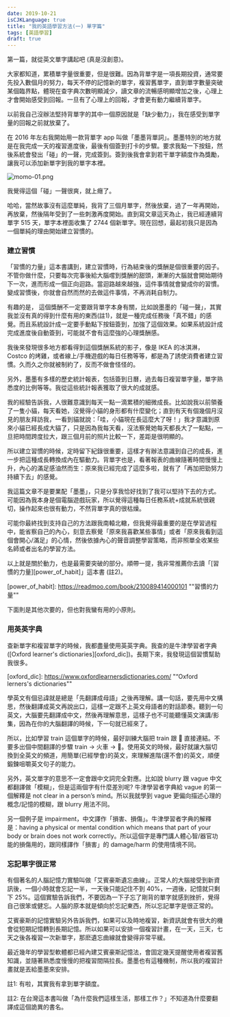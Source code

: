 ```yaml
---
date: 2019-10-21
isCJKLanguage: true
title: "我的英語學習方法(一) 單字篇"
tags: [英語學習]
draft: true
---
```


第一篇，就從英文單字講起吧 (真是沒創意)。

大家都知道，累積單字量很重要，但是很難。因為背單字是一項長期投資，通常要先投入數個月的努力，每天不停的記憶新的單字，複習舊單字，直到單字數量突破某個臨界點，體現在查字典次數明顯減少，讀文章的流暢感明顯增加之後，心理上才會開始感受到回報。一旦有了心理上的回報，才會更有動力繼續背單字。

以前我自己沒辦法堅持背單字的其中一個原因就是「缺少動力」，我在感受到單字量的回報之前就放棄了。

在 2016 年左右我開始用一款背單字 app 叫做「墨墨背單詞」。墨墨特別的地方就是在我完成一天的複習進度後，最後有個簽到打卡的步驟。要求我點一下按鈕，然後系統會發出「碰」的一聲，完成簽到。簽到後我會拿到若干單字額度作為獎勵，讓我可以添加新單字到我的單字本裡。

![momo-01.png](/img/momo-01.png)

我覺得這個「碰」一聲很爽，就上癮了。

哈哈，當然故事沒有這麼單純，我背了三個月單字，然後放棄，過了一年再開始，再放棄，然後隔年受到了一些刺激再度開始。直到寫文章這天為止，我已經連續背單字 515 天，單字本裡面收集了 2744 個新單字。現在回想，最起初我只是因為一個單純的理由開始建立習慣的。

### 建立習慣

「習慣的力量」這本書講到，建立習慣時，行為結束後的獎酬是個很重要的因子。不管你做什麼，只要每次完事後給大腦嚐到獎酬的甜頭，漸漸的大腦就會開始期待下一次，進而形成一個正向迴路。當迴路越來越強，這件事情就會變成你的習慣。變成習慣後，你就會自然而然的去做這件事情，不再消耗自制力。

有趣的是， 這個獎酬不一定要跟背單字本身有關，比如說墨墨的「碰一聲」，其實我並沒有真的得到什麼有用的東西(註1)，就是一種完成任務後「真不錯」的感覺。而且系統設計成一定要手動點下按鈕簽到，加強了這個效果。如果系統設計成完成進度後自動簽到，可能就不會有這麼強的心理獎酬感。

我後來發現很多地方都看得到這個獎酬系統的影子，像是 IKEA 的冰淇淋，Costco 的烤雞，或者線上/手機遊戲的每日任務等等，都是為了誘使消費者建立習慣。久而久之你就被制約了，反而不做會怪怪的。

另外，墨墨有多樣的歷史統計報表，包括簽到日曆，過去每日複習單字量，單字熟悉度的比例等等。我從這些統計報表獲取了很大的成就感。

我的經驗告訴我，人很難意識到每天一點一滴累積的細微成長。比如說我以前領養了一隻小貓，每天看她，沒覺得小貓的身形都有什麼變化；直到有天有個幾個月沒見的朋友拜訪我，一看到貓就說：「哇，小貓現在長這麼大了呀！」我才意識到原來小貓已經長成大貓了，只是因為我每天看，沒法察覺她每天都長大了一點點，一旦把時間跨度拉大，跟三個月前的照片比較一下，差距是很明顯的。

所以建立習慣的時候，定時留下紀錄很重要，這樣才有辦法意識到自己的成長，進一步把這種成長轉換成內在驅動力。背單字也是，看著報表的曲線隨著時間慢慢上升，內心的滿足感油然而生：原來我已經完成了這麼多啦，就有了「再加把勁努力持續下去」的感覺。

我這篇文章不是要業配「墨墨」，只是分享我恰好找到了我可以堅持下去的方式。可能因為我本身是個電腦遊戲玩家，所以覺得這種每日任務系統+成就系統很親切，操作起來也很有動力，不然背單字真的很枯燥。

可能你最終找到支持自己的方法跟我南轅北轍，但我覺得最重要的是在學習過程中，能省察自己的內心，刻意去察覺「原來我喜歡某些事情」或者「原來我看到這個會開心/滿足」的心情，然後依據內心的聲音調整學習策略，而非照單全收某些名師或者出名的學習方法。

以上就是關於動力，也是最需要突破的部分。順帶一提，我非常推薦你去讀「[習慣的力量][power_of_habit]」這本書 (註2)。

[power_of_habit]: https://readmoo.com/book/210089414000101	""習慣的力量""

下面則是其他次要的，但也對我蠻有用的小原則。

### 用英英字典

查新單字和複習單字的時候，我都盡量使用英英字典。我查的是牛津學習者字典 ([Oxford learner's dictionaries][oxford_dic])。長期下來，我發現這個習慣幫助我很多。

[oxford_dic]: https://www.oxfordlearnersdictionaries.com/	"“Oxford lerners's dictionaries""

學英文有個忌諱就是總是「先翻譯成母語」之後再理解。講一句話，要先用中文構思，然後翻譯成英文再說出口，這樣一定跟不上英文母語者的對話節奏。聽到一句英文，大腦要先翻譯成中文，然後再理解意思，這樣子也不可能聽懂英文演講/影集，因為在你的大腦翻譯的時候，下一句就已經來了。

所以，比如學習 train 這個單字的時候，最好訓練大腦把 train 跟 🚂 直接連結。不要多出個中間翻譯的步驟 train -> 火車 -> 🚂。使用英文的時候，最好就讓大腦切換到全英文的頻道，用簡單(已經學會)的英文，來理解進階(還不會)的英文，順便鍛鍊咀嚼英文句子的能力。

另外，英文單字的意思不一定會跟中文詞完全對應。比如說 blurry 跟 vague 中文都翻譯做「模糊」，但是這兩個字有什麼差別呢? 牛津學習者字典給 vague 的第一個解釋是 not clear in a person’s mind。所以我就學到 vague 更偏向描述心理的概念/記憶的模糊，跟 blurry 用法不同。

另一個例子是 impairment，中文譯作「損害、損傷」。牛津學習者字典的解釋是：having a physical or mental condition which means that part of your body or brain does not work correctly。所以這個字是專門講人體心智/器官功能的損傷用的，跟同樣譯作「損害」的 damage/harm 的使用情境不同。

### 忘記單字很正常

有個著名的人腦記憶力實驗叫做「艾賓豪斯遺忘曲線」。正常人的大腦接受到新資訊後，一個小時就會忘記一半，一天後只能記住不到 40%，一週後，記憶就只剩下 25%。這個實驗告訴我們，不要因為一下子忘了剛背的單字就感到挫折，覺得自己很笨或健忘。人腦的原本就是傾向於忘記東西，所以忘記單字是很正常的。

艾賓豪斯的記憶實驗另外告訴我們，如果可以及時地複習，新資訊就會有很大的機會從短期記憶轉到長期記憶。所以如果可以安排一個複習計畫，在一天，三天，七天之後各複習一次新單字，那麽遺忘曲線就會變得非常平緩。

最近幾年的學習型軟體都已經內建艾賓豪斯記憶法，會固定幾天提醒使用者複習舊知識，並隨著熟悉度慢慢的把複習間隔拉長。墨墨也有這種機制，所以我的複習計畫就是丟給墨墨來安排。



註1: 有啦，其實我有拿到單字額度。

註2: 在台灣這本書叫做「為什麼我們這樣生活，那樣工作？」不知道為什麼要翻譯成這個詭異的書名。






